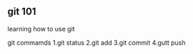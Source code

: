git 101
-----------------
learning how to use git

git commamds
1.git status
2.git add
3.git commit
4.gutt push
